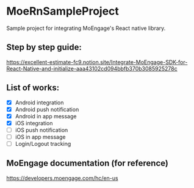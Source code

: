 # MoeRnSampleProject

Sample project for integrating MoEngage's React native library.

## Step by step guide:
https://excellent-estimate-fc9.notion.site/Integrate-MoEngage-SDK-for-React-Native-and-initialize-aaa43102cd094bbfb370b3085925278c

## List of works:
- [x] Android integration
- [x] Android push notification
- [x] Android in app message
- [x] iOS integration
- [ ] iOS push notification
- [ ] iOS in app message
- [ ] Login/Logout tracking

## MoEngage documentation (for reference)
https://developers.moengage.com/hc/en-us
